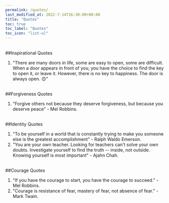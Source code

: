 ```yaml
---
permalink: /quotes/
last_modified_at: 2022-7-14T16:30:00+08:00
title: "Quotes"
toc: true
toc_label: "Quotes"
toc_icon: "list-ul"
---
```

<br>
##Inspirational Quotes 
<br>

1. "There are many doors in life, some are easy to open, some are difficult. When a door appears in front of you, you have the choice to find the key to open it, or leave it. However, there is no key to happiness. The door is always open. 😊" <br> <br>

##Forgiveness Quotes
<br>
1. "Forgive others not because they deserve forgiveness, but because you deserve peace" - Mel Robbins. <br> <br>

##Identity Quotes
<br>
1. "To be yourself in a world that is constantly trying to make you someone else is the greatest accomplishment" - Ralph Waldo Emerson. <br>
2. "You are your own teacher. Looking for teachers can't solve your own doubts. Investigate yourself to find the truth -- inside, not outside. Knowing yourself is most important" - Ajahn Chah. <br><br>

##Courage Quotes
<br>
1. "If you have the courage to start, you have the courage to succeed." - Mel Robbins. <br>
2. "Courage is resistance of fear, mastery of fear, not absence of fear." - Mark Twain. <br> <br>
